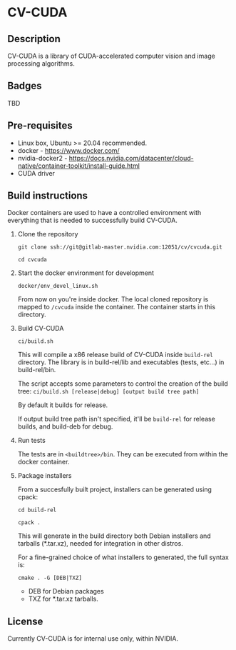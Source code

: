 # CV-CUDA

## Description

CV-CUDA is a library of CUDA-accelerated computer vision and image processing algorithms.

## Badges
TBD

## Pre-requisites

- Linux box, Ubuntu >= 20.04 recommended.
- docker - https://www.docker.com/
- nvidia-docker2 - https://docs.nvidia.com/datacenter/cloud-native/container-toolkit/install-guide.html
- CUDA driver

## Build instructions

Docker containers are used to have a controlled environment with everything that is needed
to successfully build CV-CUDA.

1. Clone the repository

   `git clone ssh://git@gitlab-master.nvidia.com:12051/cv/cvcuda.git`

   `cd cvcuda`

2. Start the docker environment for development

   `docker/env_devel_linux.sh`

   From now on you're inside docker. The local cloned repository is mapped to `/cvcuda` inside the
   container. The container starts in this directory.

3. Build CV-CUDA

   `ci/build.sh`

   This will compile a x86 release build of CV-CUDA inside `build-rel` directory.
   The library is in build-rel/lib and executables (tests, etc...) in build-rel/bin.

   The script accepts some parameters to control the creation of the build tree:
   `ci/build.sh [release|debug] [output build tree path]`

   By default it builds for release.

   If output build tree path isn't specified, it'll be `build-rel` for release builds, and build-deb for debug.

4. Run tests

   The tests are in `<buildtree>/bin`. They can be executed from within the docker container.

5. Package installers

   From a succesfully built project, installers can be generated using cpack:

   `cd build-rel`

   `cpack .`

   This will generate in the build directory both Debian installers and tarballs (\*.tar.xz), needed for integration in other distros.

   For a fine-grained choice of what installers to generated, the full syntax is:

   `cmake . -G [DEB|TXZ]`

   - DEB for Debian packages
   - TXZ for \*.tar.xz tarballs.

## License

Currently CV-CUDA is for internal use only, within NVIDIA.
